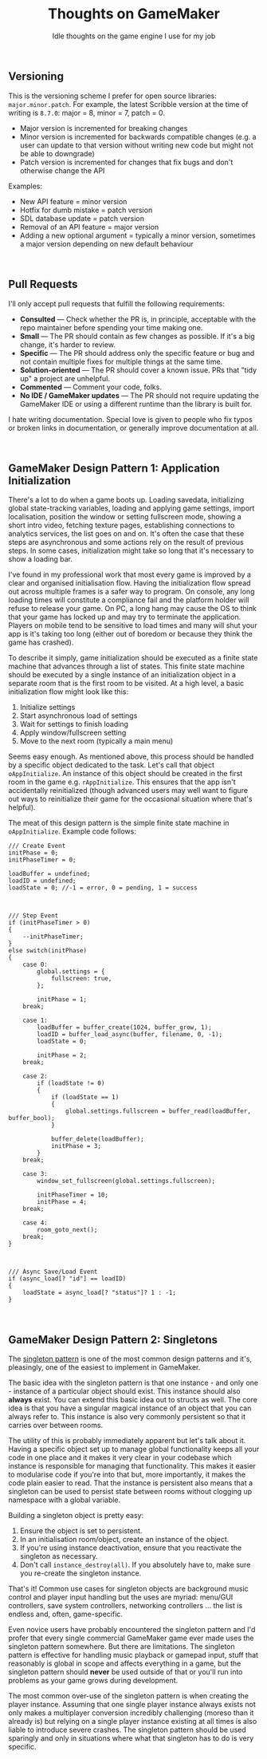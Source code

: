 <h1 align="center">Thoughts on GameMaker</h1>

<p align="center">Idle thoughts on the game engine I use for my job</p>

&nbsp;

## Versioning

This is the versioning scheme I prefer for open source libraries: `major.minor.patch`. For example, the latest Scribble version at the time of writing is `8.7.0`: major = 8, minor = 7, patch = 0.

- Major version is incremented for breaking changes
- Minor version is incremented for backwards compatible changes (e.g. a user can update to that version without writing new code but might not be able to downgrade)
- Patch version is incremented for changes that fix bugs and don't otherwise change the API

Examples:

- New API feature = minor version
- Hotfix for dumb mistake = patch version
- SDL database update = patch version
- Removal of an API feature = major version
- Adding a new optional argument = typically a minor version, sometimes a major version depending on new default behaviour

&nbsp;

## Pull Requests

I'll only accept pull requests that fulfill the following requirements:

- **Consulted** — Check whether the PR is, in principle, acceptable with the repo maintainer before spending your time making one.
- **Small** — The PR should contain as few changes as possible. If it's a big change, it's harder to review.
- **Specific** — The PR should address only the specific feature or bug and not contain multiple fixes for multiple things at the same time.
- **Solution-oriented** — The PR should cover a known issue. PRs that "tidy up" a project are unhelpful.
- **Commented** — Comment your code, folks.
- **No IDE / GameMaker updates** — The PR should not require updating the GameMaker IDE or using a different runtime than the library is built for.

I hate writing documentation. Special love is given to people who fix typos or broken links in documentation, or generally improve documentation at all.

&nbsp;

## GameMaker Design Pattern 1: Application Initialization

There's a lot to do when a game boots up. Loading savedata, initializing global state-tracking variables, loading and applying game settings, import localisation, position the window or setting fullscreen mode, showing a short intro video, fetching texture pages, establishing connections to analytics services, the list goes on and on. It's often the case that these steps are asynchronous and some actions rely on the result of previous steps. In some cases, initialization might take so long that it's necessary to show a loading bar.

I've found in my professional work that most every game is improved by a clear and organised initialisation flow. Having the initialization flow spread out across multiple frames is a safer way to program. On console, any long loading times will constitute a compliance fail and the platform holder will refuse to release your game. On PC, a long hang may cause the OS to think that your game has locked up and may try to terminate the application. Players on mobile tend to be sensitive to load times and many will shut your app is it's taking too long (either out of boredom or because they think the game has crashed).

To describe it simply, game initialization should be executed as a finite state machine that advances through a list of states. This finite state machine should be executed by a single instance of an initialization object in a separate room that is the first room to be visited. At a high level, a basic initialization flow might look like this:

1. Initialize settings
2. Start asynchronous load of settings
3. Wait for settings to finish loading
4. Apply window/fullscreen setting
5. Move to the next room (typically a main menu)

Seems easy enough. As mentioned above, this process should be handled by a specific object dedicated to the task. Let's call that object `oAppInitialize`. An instance of this object should be created in the first room in the game e.g. `rAppInitialize`. This ensures that the app isn't accidentally reinitialized (though advanced users may well want to figure out ways to reinitialize their game for the occasional situation where that's helpful).

The meat of this design pattern is the simple finite state machine in `oAppInitialize`. Example code follows:

```gml
/// Create Event
initPhase = 0;
initPhaseTimer = 0;

loadBuffer = undefined;
loadID = undefined;
loadState = 0; //-1 = error, 0 = pending, 1 = success



/// Step Event
if (initPhaseTimer > 0)
{
    --initPhaseTimer;
}
else switch(initPhase)
{
    case 0:
        global.settings = {
            fullscreen: true,
        };
        
        initPhase = 1;
    break;
    
    case 1:
        loadBuffer = buffer_create(1024, buffer_grow, 1);
        loadID = buffer_load_async(buffer, filename, 0, -1);
        loadState = 0;
        
        initPhase = 2;
    break;

    case 2:
        if (loadState != 0)
        {
            if (loadState == 1)
            {
                global.settings.fullscreen = buffer_read(loadBuffer, buffer_bool);
            }
            
            buffer_delete(loadBuffer);
            initPhase = 3;
        }
    break;

    case 3:
        window_set_fullscreen(global.settings.fullscreen);
        
        initPhaseTimer = 10;
        initPhase = 4;
    break;

    case 4:
        room_goto_next();
    break;
}



/// Async Save/Load Event
if (async_load[? "id"] == loadID)
{
    loadState = async_load[? "status"]? 1 : -1;
}
```

&nbsp;

## GameMaker Design Pattern 2: Singletons

The [singleton pattern](https://en.wikipedia.org/wiki/Singleton_pattern) is one of the most common design patterns and it's, pleasingly, one of the easiest to implement in GameMaker.

The basic idea with the singleton pattern is that one instance - and only one - instance of a particular object should exist. This instance should also **always** exist. You can extend this basic idea out to structs as well. The core idea is that you have a singular magical instance of an object that you can always refer to. This instance is also very commonly persistent so that it carries over between rooms.

The utility of this is probably immediately apparent but let's talk about it. Having a specific object set up to manage global functionality keeps all your code in one place and it makes it very clear in your codebase which instance is responsible for managing that functionality. This makes it easier to modularise code if you're into that but, more importantly, it makes the code plain easier to read. That the instance is persistent also means that a singleton can be used to persist state between rooms without clogging up namespace with a global variable.

Building a singleton object is pretty easy:

1. Ensure the object is set to persistent.
2. In an initialisation room/object, create an instance of the object.
3. If you're using instance deactivation, ensure that you reactivate the singleton as necessary.
4. Don't call `instance_destroy(all)`. If you absolutely have to, make sure you re-create the singleton instance.

That's it! Common use cases for singleton objects are background music control and player input handling but the uses are myriad: menu/GUI controllers, save system controllers, networking controllers ... the list is endless and, often, game-specific.

Even novice users have probably encountered the singleton pattern and I'd profer that every single commercial GameMaker game ever made uses the singleton pattern somewhere. But there are limitations. The singleton pattern is effective for handling music playback or gamepad input, stuff that reasonably is global in scope and affects everything in a game, but the singleton pattern should **never** be used outside of that or you'll run into problems as your game grows during development.

The most common over-use of the singleton pattern is when creating the player instance. Assuming that one single player instance always exists not only makes a multiplayer conversion incredibly challenging (moreso than it already is) but relying on a single player instance existing at all times is also liable to introduce severe crashes. The singleton pattern should be used sparingly and only in situations where what that singleton has to do is very specific.
